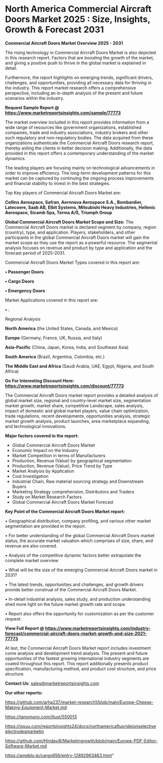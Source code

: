 # North America Commercial Aircraft Doors Market 2025 : Size, Insights, Growth & Forecast 2031

<Strong> Commercial Aircraft Doors Market Overview 2025 - 2031</strong>

The rising technology in Commercial Aircraft Doors Market is also depicted in this research report. Factors that are boosting the growth of the market, and giving a positive push to thrive in the global market is explained in detail.

Furthermore, the report highlights on emerging trends, significant drivers, challenges, and opportunities, providing all necessary data for thriving in the industry. This report market research offers a comprehensive perspective, including an in-depth analysis of the present and future scenarios within the industry.

<strong>Request Sample Report @ <a href=https://www.marketreportsinsights.com/sample/77773>https://www.marketreportsinsights.com/sample/77773</a></strong>

The market overview included in this report provides information from a wide range of resources like government organizations, established companies, trade and industry associations, industry brokers and other such regulatory and non-regulatory bodies. The data acquired from these organizations authenticate the Commercial Aircraft Doors research report, thereby aiding the clients in better decision making. Additionally, the data provided in this report offers a contemporary understanding of the market dynamics.

The leading players are focusing mainly on technological advancements in order to improve efficiency. The long-term development patterns for this market can be captured by continuing the ongoing process improvements and financial stability to invest in the best strategies.

Top Key players of Commercial Aircraft Doors Market are:

<strong>Collins Aerospace, Safran, Aernnova Aerospace S.A., Bombardier, Latecoere, Saab AB, Elbit Systems, Mitsubishi Heavy Industries, Hellenic Aerospace, Sicamb Spa, Terma A/S, Triumph Group</strong>

<strong><b>Global Commercial Aircraft Doors Market Scope and Size:</b></strong>
The Commercial Aircraft Doors market is declared segment by company, region (country), type, and application. Players, stakeholders, and other participants in the global Commercial Aircraft Doors market will gain the market scope as they use the report as a powerful resource. The segmental analysis focuses on revenue and product by type and application and the forecast period of 2025-2031.

Commercial Aircraft Doors Market Types covered in this report are:

<strong>• Passenger Doors

• Cargo Doors

• Emergency Doors</strong>

Market Applications covered in this report are:

<strong>• .</strong> 

Regional Analysis

<strong>North America</strong> (the United States, Canada, and Mexico)

<strong>Europe</strong> (Germany, France, UK, Russia, and Italy)

<strong>Asia-Pacific</strong> (China, Japan, Korea, India, and Southeast Asia)

<strong>South America</strong> (Brazil, Argentina, Colombia, etc.)

<strong>The Middle East and Africa</strong> (Saudi Arabia, UAE, Egypt, Nigeria, and South Africa)

<strong>Go For Interesting Discount Here: <a href=https://www.marketreportsinsights.com/discount/77773>https://www.marketreportsinsights.com/discount/77773</a></strong>

The Commercial Aircraft Doors market report provides a detailed analysis of global market size, regional and country-level market size, segmentation market growth, market share, competitive Landscape, sales analysis, impact of domestic and global market players, value chain optimization, trade regulations, recent developments, opportunities analysis, strategic market growth analysis, product launches, area marketplace expanding, and technological innovations.

<strong><b>Major factors covered in the report:</b></strong>
<ul>
  <li>Global Commercial Aircraft Doors Market </li>
  <li>Economic Impact on the Industry</li>
  <li>Market Competition in terms of Manufacturers</li>
  <li>Production, Revenue (Value) by geographical segmentation</li>
  <li>Production, Revenue (Value), Price Trend by Type</li>
  <li>Market Analysis by Application</li>
  <li>Cost Investigation</li>
  <li>Industrial Chain, Raw material sourcing strategy and Downstream Buyers</li>
  <li>Marketing Strategy comprehension, Distributors and Traders</li>
  <li>Study on Market Research Factors</li>
  <li>Global Commercial Aircraft Doors Market Forecast</li>
</ul>

<strong><b>Key Point of the Commercial Aircraft Doors Market report:</b></strong>

• Geographical distribution, company profiling, and various other market segmentation are provided in the report.

• For better understanding of the global Commercial Aircraft Doors market status, the accurate market valuation which comprises of size, share, and revenue are also covered.

• Analysis of the competitive dynamic factors better extrapolate the complete market overview

• What will be the size of the emerging Commercial Aircraft Doors market in 2031?

• The latest trends, opportunities and challenges, and growth drivers provide better construal of the Commercial Aircraft Doors Market.

• In-detail industrial analysis, sales study, and production understanding shed more light on the future market growth rate and scope.

• Report also offers the opportunity for customization as per the customer request.

<strong><b>View Full Report @ <a href=https://www.marketreportsinsights.com/industry-forecast/commercial-aircraft-doors-market-growth-and-size-2021-77773>https://www.marketreportsinsights.com/industry-forecast/commercial-aircraft-doors-market-growth-and-size-2021-77773</a></b></strong>


At last, the Commercial Aircraft Doors Market report includes investment come analysis and development trend analysis. The present and future opportunities of the fastest growing international industry segments are coated throughout this report. This report additionally presents product specification, manufacturing method, and product cost structure, and price structure.

<strong>Contact Us:</strong>
sales@marketreportsinsights.com

<strong>Our other reports:</strong>

<a href=https://github.com/arha237/market-research1/blob/main/Europe-Cheese-Making-Equipment-Market.md>https://github.com/arha237/market-research1/blob/main/Europe-Cheese-Making-Equipment-Market.md</a>

<a href=https://tanomuno.com/illust/550013>https://tanomuno.com/illust/550013</a>

<a href=https://issuu.com/reportsinsights24/docs/northamericafluorideionselectiveelectrodesmarketin>https://issuu.com/reportsinsights24/docs/northamericafluorideionselectiveelectrodesmarketin</a>

<a href=https://github.com/Hindavi8/Marketingrowth/blob/main/Europe-PDF-Editor-Software-Market.md>https://github.com/Hindavi8/Marketingrowth/blob/main/Europe-PDF-Editor-Software-Market.md</a>

<a href=https://ameblo.jp/cargo656/entry-12892963463.html>https://ameblo.jp/cargo656/entry-12892963463.html</a>"
